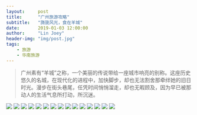 ```yaml
---
layout:     post
title:      "广州旅游攻略"
subtitle:   "旖旎风光，食在羊城"
date:       2019-01-03 12:00:00
author:     "Lin Joey"
header-img: "img/post.jpg"
tags:
    - 旅游
    - 华南旅游
---
```

>广州素有“羊城”之称，一个美丽的传说带给一座城市响亮的别称。这座历史悠久的名城，在现代化的进程中，加快脚步，却也无法割舍那牵绊她的旧日时光。漫步在街头巷尾，任凭时间悄悄溜走，却也无暇顾及，因为早已被那动人的生活气息所打动，所沉迷。

![](https://linjoey-image.oss-cn-beijing.aliyuncs.com/我是驴友-广州旅游攻略_页面_01.jpg)
![](https://linjoey-image.oss-cn-beijing.aliyuncs.com/我是驴友-广州旅游攻略_页面_02.jpg)
![](https://linjoey-image.oss-cn-beijing.aliyuncs.com/我是驴友-广州旅游攻略_页面_03.jpg)
![](https://linjoey-image.oss-cn-beijing.aliyuncs.com/我是驴友-广州旅游攻略_页面_04.jpg)
![](https://linjoey-image.oss-cn-beijing.aliyuncs.com/我是驴友-广州旅游攻略_页面_05.jpg)
![](https://linjoey-image.oss-cn-beijing.aliyuncs.com/我是驴友-广州旅游攻略_页面_06.jpg)
![](https://linjoey-image.oss-cn-beijing.aliyuncs.com/我是驴友-广州旅游攻略_页面_07.jpg)
![](https://linjoey-image.oss-cn-beijing.aliyuncs.com/我是驴友-广州旅游攻略_页面_08.jpg)
![](https://linjoey-image.oss-cn-beijing.aliyuncs.com/我是驴友-广州旅游攻略_页面_09.jpg)
![](https://linjoey-image.oss-cn-beijing.aliyuncs.com/我是驴友-广州旅游攻略_页面_10.jpg)
![](https://linjoey-image.oss-cn-beijing.aliyuncs.com/我是驴友-广州旅游攻略_页面_11.jpg)
![](https://linjoey-image.oss-cn-beijing.aliyuncs.com/我是驴友-广州旅游攻略_页面_12.jpg)
![](https://linjoey-image.oss-cn-beijing.aliyuncs.com/我是驴友-广州旅游攻略_页面_13.jpg)
![](https://linjoey-image.oss-cn-beijing.aliyuncs.com/我是驴友-广州旅游攻略_页面_14.jpg)
![](https://linjoey-image.oss-cn-beijing.aliyuncs.com/我是驴友-广州旅游攻略_页面_15.jpg)
